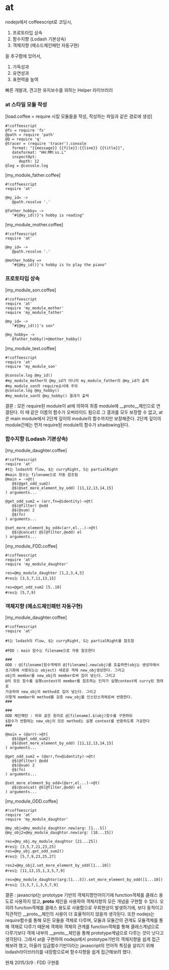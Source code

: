 # **at** #

nodejs에서 coffeescript로 코딩시,

1. 프로토타입 상속
1. 함수지향 (Lodash 기본상속)
1. 객체지향 (메소드체인패턴 자동구현)

을 추구함에 있어서, 

1. 가독성과
1. 유연성과
1. 표현력을 높여

빠른 개발과, 견고한 유지보수를 꾀하는
Helper 라이브러리

### **at 스타일 모듈 작성** ###
[load.coffee = require 시킬 모듈들을 작성, 작성하는 파일과 같은 경로에 생성]
```
#!coffeescript
@fs = require 'fs'
@path = require 'path'
@Q = require 'q'
@tracer = (require 'tracer').console
   format: "{{message}} {{file}}:{{line}} {{title}}",
   dateformat: "HH:MM:ss.L"
   inspectOpt:
      depth: 12
@log = @console.log

```

[my_module_father.coffee]
```
#!coffeescript
require 'at'

@my_id= ->
   @path.resolve '.'

@father_hobby= ->
   "#{@my_id()}'s hobby is reading"
```


[my_module_mother.coffee]
```
#!coffeescript
require 'at'

@my_id= ->
   @path.resolve '.'

@mother_hobby =>
   "#{@my_id()}'s hobby is to play the piano"   
```


### **프로토타입 상속** ###

[my_module_son.coffee]
```
#!coffeescript
require 'at'
require 'my_module_mother'
require 'my_module_father'

@my_id= ->
   "#{@my_id()}'s son"

@my_hobby= ->
   @father_hobby()+@mother_hobby()   
```

[my_module_test.coffee]
```
#!coffeescript
require 'at'
require 'my_module_son'

@console.log @my_id()
#my_module_mother의 @my_id가 아니라 my_module_father의 @my_id가 출력
#my_module_son의 require순서에 주의 
@console.log @my_hobby()
#my_module_son의 @my_hobby() 결과가 출력   
```
결론 : 모든 require된 module이 at에 의하여 최종 module에 __proto__체인으로 연결된다. 이 때 같은 이름의 함수가 오버라이드 됨으로 그 결과를 모두 보장할 수 없고, at은 main module에서 2단계 깊이의 module의 함수까지만 보장해준다. 2단계 깊이의 module간에는 먼저 require된 module의 함수가 shadowing된다.

### **함수지향 (Lodash 기본상속)** ###

[my_module_daughter.coffee]
```
#!coffeescript
require 'at'
#t는 lodash의 flow, $는 curryRight, S는 partialRight
#main 함수는 filename으로 자동 참조됨
@main = ->@t(
   @$(@get_odd_sum2)
   @$(@set_more_element_by_odd) [11,12,13,14,15]
) arguments...

@get_odd_sum2 = (arr,fn=@identity)->@t(
   @$(@filter) @odd
   @$(@sum) 2
   @$(fn)
) arguments...

@set_more_element_by_odd=(arr,el...)->@t(
   @$(@concat) @S(@filter,@odd) el
) arguments...
```

[my_module_FDD.coffee]

```
#!coffeescript
require 'at'
require 'my_module_daughter'

res=@my_module_daughter [1,2,3,4,5]
#res는 [3,5,7,11,13,15]

res=@get_odd_sum2 [5..10]
#res는 [5,7,9]
```
### **객체지향 (메소드체인패턴 자동구현)** ###

[my_module_daughter.coffee]
```
#!coffeescript
require 'at'

#t는 lodash의 flow, $는 curryRight, S는 partialRight를 참조함

#FDD : main 함수는 filename으로 자동 참조한다

###
ODD : @[filename]함수객체의 @[filename].new(obj)를 호출하면(obj는 생성자에서 
초기화에 사용되는는 object) 새로운 객체 new_obj생성한다. 그리고 
obj의 member를 new_obj의 member로써 집어 넣는다. 그리고 
@의 모든 함수를 실행context의 member를 참조하는 인자가 실행context에 curry된 형태로 
가공하여 new_obj의 method로 집어 넣는다. 그리고 
이렇게 member와 method를 갖춘 new_obj를 인스턴스객체로써 반환한다. 
###

###
ODD 체인패턴 : 위와 같은 원리로 @[filename].$(obj)함수를 구현하되 
$함수가 반환하는 new_obj의 모든 method는 실행 context를 반환하도록 가공한다
###

@main = (@arr)->@t(
   @$(@get_odd_sum2)
   @$(@set_more_element_by_odd) [11,12,13,14,15]
) arguments...

@get_odd_sum2 = (@arr,fn=@identity)->@t(
   @$(@filter) @odd
   @$(@sum) 2
   @$(fn)
) arguments...

@set_more_element_by_odd=(@arr,el...)->@t(
   @$(@concat) @S(@filter,@odd) el
) arguments...
```
[my_module_ODD.coffee]

```
#!coffeescript
require 'at'
require 'my_module_daughtor'

@my_obj=@my_module_daughtor.new(arg: [1...5])
@my_obj2=@my_module_daughtor.new(arg: [10...15])

res=@my_obj.my_module_daughtor [21...25])
#res는 [3,5,7,21,23,25]
res=@my_obj.get_odd_sum2()
#res는 [5,7,9,23,25,27]

res2=@my_obj2.set_more_element_by_odd([1...10])
#res는 [11,13,15,1,3,5,7,9]

res=@my_module_daughtor(arg:[1...5]).set_more_element_by_odd([1...10])
#res는 [3,5,7,1,3,5,7,9]
```

결론 : javascript는 prototype 기반의 객체지향언어이기에 function객체를 클래스 용도로 사용하지 않고, __proto__ 체인을 사용하여 객체지향의 모든 개념을 구현할 수 있다. 오히려 function객체를 클래스 용도로 사용함으로 우회현상이 발생하기에, 보다 동적이고 직관적인 __proto__체인의 사용이 더 효율적이지 않을까 생각된다. 
또한 nodejs는 require함수를 통해 모든 모듈을 객체로 다루며, 모듈과 모듈간의 관계도 모듈객체를 통해 객체로 다루기 때문에 객체와 객체의 관계를 function객체를 통해 클래스계념으로 다루기보다 객체 내부의 __proto__체인을 통해 prototype계념으로 다루는 것이 낫다고 생각된다.
그래서 at을 구현하여 nodejs에서 prototype기반의 객체지향을 쉽게 접근해보려 했고, 아울러 임급함수기반이라는 javascript의 언어적 특징을 살리기 위해 lodash라이브러리를 내장함으로써 함수지향을 쉽게 접근해보려 했다.

현재 2015/3/9 : FDD 구현중